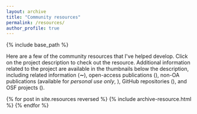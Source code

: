 ```yaml
---
layout: archive
title: "Community resources"
permalink: /resources/
author_profile: true
---
```


{% include base_path %}

Here are a few of the community resources that I've helped develop. Click on
the project description to check out the resource. Additional information
related to the project are available in the thumbnails below the description,
including related information (<b>∼</b>), open-access publications
(<i class="ai ai-fw ai-open-access-square"></i>), non-OA publications (available
for *personal use only*, <i class="fa fa-file-pdf-o" aria-hidden="true"></i>),
GitHub repositories (<i class="fa fa-github" aria-hidden="true"></i>), and OSF
projects (<i class="ai ai-fw ai-osf"></i>).

{% for post in site.resources reversed %}
  {% include archive-resource.html %}
{% endfor %}
